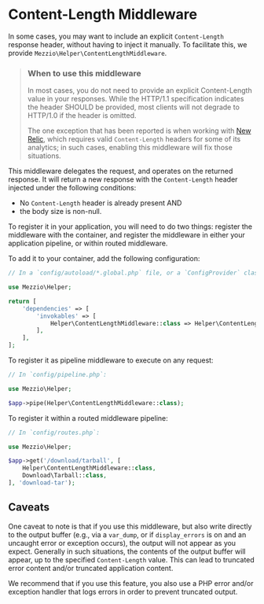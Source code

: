 # Content-Length Middleware

In some cases, you may want to include an explicit `Content-Length` response
header, without having to inject it manually. To facilitate this, we provide
`Mezzio\Helper\ContentLengthMiddleware`.

<!-- markdownlint-disable-next-line header-increment -->
> ### When to use this middleware
>
> In most cases, you do not need to provide an explicit Content-Length value
> in your responses. While the HTTP/1.1 specification indicates the header
> SHOULD be provided, most clients will not degrade to HTTP/1.0 if the header
> is omitted.
>
> The one exception that has been reported is when working with
> [New Relic](https://newrelic.com), which requires valid `Content-Length`
> headers for some of its analytics; in such cases, enabling this middleware
> will fix those situations.

This middleware delegates the request, and operates on the returned response. It
will return a new response with the `Content-Length` header injected under the
following conditions:

- No `Content-Length` header is already present AND
- the body size is non-null.

To register it in your application, you will need to do two things: register the
middleware with the container, and register the middleware in either your
application pipeline, or within routed middleware.

To add it to your container, add the following configuration:

```php
// In a `config/autoload/*.global.php` file, or a `ConfigProvider` class:

use Mezzio\Helper;

return [
    'dependencies' => [
        'invokables' => [
            Helper\ContentLengthMiddleware::class => Helper\ContentLengthMiddleware::class,
        ],
    ],
];
```

To register it as pipeline middleware to execute on any request:

```php
// In `config/pipeline.php`:

use Mezzio\Helper;

$app->pipe(Helper\ContentLengthMiddleware::class);
```

To register it within a routed middleware pipeline:

```php
// In `config/routes.php`:

use Mezzio\Helper;

$app->get('/download/tarball', [
    Helper\ContentLengthMiddleware::class,
    Download\Tarball::class,
], 'download-tar');
```

## Caveats

One caveat to note is that if you use this middleware, but also write directly
to the output buffer (e.g., via a `var_dump`, or if `display_errors` is on and
an uncaught error or exception occurs), the output will not appear as you
expect. Generally in such situations, the contents of the output buffer will
appear, up to the specified `Content-Length` value. This can lead to truncated
error content and/or truncated application content.

We recommend that if you use this feature, you also use a PHP error and/or
exception handler that logs errors in order to prevent truncated output.

